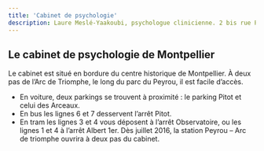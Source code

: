 ```yaml
---
title: 'Cabinet de psychologie'
description: Laure Meslé-Yaakoubi, psychologue clinicienne. 2 bis rue Pitot 34000 Montpellier 06.16.03.40.37.
---
```


## Le cabinet de psychologie de Montpellier

Le cabinet est situé en bordure du centre historique de Montpellier. À deux pas de l’Arc de Triomphe, le long du parc du Peyrou, il est facile d’accès.

- En voiture, deux parkings se trouvent à proximité : le parking Pitot et celui des Arceaux.
- En bus les lignes 6 et 7 desservent l’arrêt Pitot.
- En tram les lignes 3 et 4 vous déposent à l’arrêt Observatoire, ou les lignes 1 et 4 à l’arrêt Albert 1er. Dès juillet 2016, la station Peyrou – Arc de triomphe ouvrira à deux pas du cabinet.
